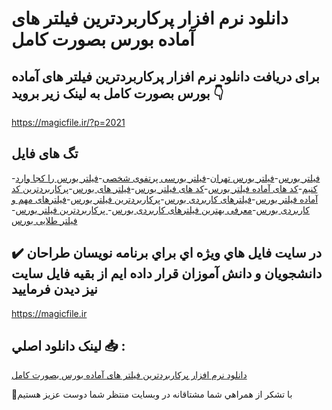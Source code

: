 # دانلود نرم افزار پرکاربردترین فیلتر های آماده بورس بصورت کامل

## برای دریافت دانلود نرم افزار پرکاربردترین فیلتر های آماده بورس بصورت کامل به لینک زیر بروید 👇

https://magicfile.ir/?p=2021

## تگ های فایل

-[فیلتر بورس](https://magicfile.ir/product/%d9%86%d8%b1%d9%85-%d8%a7%d9%81%d8%b2%d8%a7%d8%b1-%d9%be%d8%b1%da%a9%d8%a7%d8%b1%d8%a8%d8%b1%d8%af%d8%aa%d8%b1%db%8c%d9%86-%d9%81%db%8c%d9%84%d8%aa%d8%b1-%d9%87%d8%a7%db%8c-%d8%a2%d9%85%d8%a7%d8%af%d9%87-%d8%a8%d9%88%d8%b1%d8%b3/)-[فیلتر بورس تهران](https://magicfile.ir/product/%d9%86%d8%b1%d9%85-%d8%a7%d9%81%d8%b2%d8%a7%d8%b1-%d9%be%d8%b1%da%a9%d8%a7%d8%b1%d8%a8%d8%b1%d8%af%d8%aa%d8%b1%db%8c%d9%86-%d9%81%db%8c%d9%84%d8%aa%d8%b1-%d9%87%d8%a7%db%8c-%d8%a2%d9%85%d8%a7%d8%af%d9%87-%d8%a8%d9%88%d8%b1%d8%b3/)-[فیلتر بورسی پرتفوی شخصی](https://magicfile.ir/product/%d9%86%d8%b1%d9%85-%d8%a7%d9%81%d8%b2%d8%a7%d8%b1-%d9%be%d8%b1%da%a9%d8%a7%d8%b1%d8%a8%d8%b1%d8%af%d8%aa%d8%b1%db%8c%d9%86-%d9%81%db%8c%d9%84%d8%aa%d8%b1-%d9%87%d8%a7%db%8c-%d8%a2%d9%85%d8%a7%d8%af%d9%87-%d8%a8%d9%88%d8%b1%d8%b3/)-[فیلتر بورس را کجا وارد کنیم](https://magicfile.ir/product/%d9%86%d8%b1%d9%85-%d8%a7%d9%81%d8%b2%d8%a7%d8%b1-%d9%be%d8%b1%da%a9%d8%a7%d8%b1%d8%a8%d8%b1%d8%af%d8%aa%d8%b1%db%8c%d9%86-%d9%81%db%8c%d9%84%d8%aa%d8%b1-%d9%87%d8%a7%db%8c-%d8%a2%d9%85%d8%a7%d8%af%d9%87-%d8%a8%d9%88%d8%b1%d8%b3/)-[کد های آماده فیلتر بورس](https://magicfile.ir/product/%d9%86%d8%b1%d9%85-%d8%a7%d9%81%d8%b2%d8%a7%d8%b1-%d9%be%d8%b1%da%a9%d8%a7%d8%b1%d8%a8%d8%b1%d8%af%d8%aa%d8%b1%db%8c%d9%86-%d9%81%db%8c%d9%84%d8%aa%d8%b1-%d9%87%d8%a7%db%8c-%d8%a2%d9%85%d8%a7%d8%af%d9%87-%d8%a8%d9%88%d8%b1%d8%b3/)-[کد های فیلتر بورس](https://magicfile.ir/product/%d9%86%d8%b1%d9%85-%d8%a7%d9%81%d8%b2%d8%a7%d8%b1-%d9%be%d8%b1%da%a9%d8%a7%d8%b1%d8%a8%d8%b1%d8%af%d8%aa%d8%b1%db%8c%d9%86-%d9%81%db%8c%d9%84%d8%aa%d8%b1-%d9%87%d8%a7%db%8c-%d8%a2%d9%85%d8%a7%d8%af%d9%87-%d8%a8%d9%88%d8%b1%d8%b3/)-[فیلتر های بورس](https://magicfile.ir/product/%d9%86%d8%b1%d9%85-%d8%a7%d9%81%d8%b2%d8%a7%d8%b1-%d9%be%d8%b1%da%a9%d8%a7%d8%b1%d8%a8%d8%b1%d8%af%d8%aa%d8%b1%db%8c%d9%86-%d9%81%db%8c%d9%84%d8%aa%d8%b1-%d9%87%d8%a7%db%8c-%d8%a2%d9%85%d8%a7%d8%af%d9%87-%d8%a8%d9%88%d8%b1%d8%b3/)-[پرکاربردترین کد آماده فیلتر بورس](https://magicfile.ir/product/%d9%86%d8%b1%d9%85-%d8%a7%d9%81%d8%b2%d8%a7%d8%b1-%d9%be%d8%b1%da%a9%d8%a7%d8%b1%d8%a8%d8%b1%d8%af%d8%aa%d8%b1%db%8c%d9%86-%d9%81%db%8c%d9%84%d8%aa%d8%b1-%d9%87%d8%a7%db%8c-%d8%a2%d9%85%d8%a7%d8%af%d9%87-%d8%a8%d9%88%d8%b1%d8%b3/)-[فیلترهای کاربردی بورس](https://magicfile.ir/product/%d9%86%d8%b1%d9%85-%d8%a7%d9%81%d8%b2%d8%a7%d8%b1-%d9%be%d8%b1%da%a9%d8%a7%d8%b1%d8%a8%d8%b1%d8%af%d8%aa%d8%b1%db%8c%d9%86-%d9%81%db%8c%d9%84%d8%aa%d8%b1-%d9%87%d8%a7%db%8c-%d8%a2%d9%85%d8%a7%d8%af%d9%87-%d8%a8%d9%88%d8%b1%d8%b3/)-[پرکاربردترین فیلتر بورس](https://magicfile.ir/product/%d9%86%d8%b1%d9%85-%d8%a7%d9%81%d8%b2%d8%a7%d8%b1-%d9%be%d8%b1%da%a9%d8%a7%d8%b1%d8%a8%d8%b1%d8%af%d8%aa%d8%b1%db%8c%d9%86-%d9%81%db%8c%d9%84%d8%aa%d8%b1-%d9%87%d8%a7%db%8c-%d8%a2%d9%85%d8%a7%d8%af%d9%87-%d8%a8%d9%88%d8%b1%d8%b3/)-[فیلترهای مهم و کاربردی بورس](https://magicfile.ir/product/%d9%86%d8%b1%d9%85-%d8%a7%d9%81%d8%b2%d8%a7%d8%b1-%d9%be%d8%b1%da%a9%d8%a7%d8%b1%d8%a8%d8%b1%d8%af%d8%aa%d8%b1%db%8c%d9%86-%d9%81%db%8c%d9%84%d8%aa%d8%b1-%d9%87%d8%a7%db%8c-%d8%a2%d9%85%d8%a7%d8%af%d9%87-%d8%a8%d9%88%d8%b1%d8%b3/)-[معرفی بهترین فیلترهای کاربردی بورس](https://magicfile.ir/product/%d9%86%d8%b1%d9%85-%d8%a7%d9%81%d8%b2%d8%a7%d8%b1-%d9%be%d8%b1%da%a9%d8%a7%d8%b1%d8%a8%d8%b1%d8%af%d8%aa%d8%b1%db%8c%d9%86-%d9%81%db%8c%d9%84%d8%aa%d8%b1-%d9%87%d8%a7%db%8c-%d8%a2%d9%85%d8%a7%d8%af%d9%87-%d8%a8%d9%88%d8%b1%d8%b3/)-[ پرکاربردترین فیلتر بورس](https://magicfile.ir/product/%d9%86%d8%b1%d9%85-%d8%a7%d9%81%d8%b2%d8%a7%d8%b1-%d9%be%d8%b1%da%a9%d8%a7%d8%b1%d8%a8%d8%b1%d8%af%d8%aa%d8%b1%db%8c%d9%86-%d9%81%db%8c%d9%84%d8%aa%d8%b1-%d9%87%d8%a7%db%8c-%d8%a2%d9%85%d8%a7%d8%af%d9%87-%d8%a8%d9%88%d8%b1%d8%b3/)-[ فیلتر طلایی بورس](https://magicfile.ir/product/%d9%86%d8%b1%d9%85-%d8%a7%d9%81%d8%b2%d8%a7%d8%b1-%d9%be%d8%b1%da%a9%d8%a7%d8%b1%d8%a8%d8%b1%d8%af%d8%aa%d8%b1%db%8c%d9%86-%d9%81%db%8c%d9%84%d8%aa%d8%b1-%d9%87%d8%a7%db%8c-%d8%a2%d9%85%d8%a7%d8%af%d9%87-%d8%a8%d9%88%d8%b1%d8%b3/)

## ✔️ در سايت فايل هاي ويژه اي براي برنامه نويسان طراحان دانشجويان و دانش آموزان قرار داده ايم از بقيه فايل سايت نيز ديدن فرماييد

https://magicfile.ir


## لينک دانلود اصلي 📥 :

[دانلود نرم افزار پرکاربردترین فیلتر های آماده بورس بصورت کامل](https://magicfile.ir/product/%d9%86%d8%b1%d9%85-%d8%a7%d9%81%d8%b2%d8%a7%d8%b1-%d9%be%d8%b1%da%a9%d8%a7%d8%b1%d8%a8%d8%b1%d8%af%d8%aa%d8%b1%db%8c%d9%86-%d9%81%db%8c%d9%84%d8%aa%d8%b1-%d9%87%d8%a7%db%8c-%d8%a2%d9%85%d8%a7%d8%af%d9%87-%d8%a8%d9%88%d8%b1%d8%b3/) 


🙏با تشکر از همراهي شما مشتاقانه در وبسایت منتظر شما دوست عزیز هستیم

